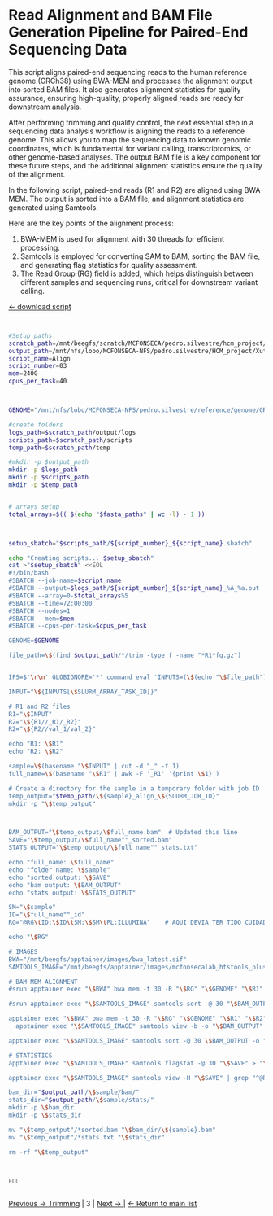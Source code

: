 
# Read Alignment and BAM File Generation Pipeline for Paired-End Sequencing Data

This script aligns paired-end sequencing reads to the human reference genome (GRCh38) using BWA-MEM and processes the alignment output into sorted BAM files. It also generates alignment statistics for quality assurance, ensuring high-quality, properly aligned reads are ready for downstream analysis.

After performing trimming and quality control, the next essential step in a sequencing data analysis workflow is aligning the reads to a reference genome. This allows you to map the sequencing data to known genomic coordinates, which is fundamental for variant calling, transcriptomics, or other genome-based analyses. The output BAM file is a key component for these future steps, and the additional alignment statistics ensure the quality of the alignment.

In the following script, paired-end reads (R1 and R2) are aligned using BWA-MEM. The output is sorted into a BAM file, and alignment statistics are generated using Samtools.

Here are the key points of the alignment process:

1. BWA-MEM is used for alignment with 30 threads for efficient processing.
2. Samtools is employed for converting SAM to BAM, sorting the BAM file, and generating flag statistics for quality assessment.
3. The Read Group (RG) field is added, which helps distinguish between different samples and sequencing runs, critical for downstream variant calling.

[← download script](./scripts/03_Align.sh)

```bash


#Setup paths
scratch_path=/mnt/beegfs/scratch/MCFONSECA/pedro.silvestre/hcm_project/xutl
output_path=/mnt/nfs/lobo/MCFONSECA-NFS/pedro.silvestre/HCM_project/Xutl
script_name=Align
script_number=03
mem=240G
cpus_per_task=40



GENOME="/mnt/nfs/lobo/MCFONSECA-NFS/pedro.silvestre/reference/genome/GRCh38.primary.genome.fa.gz"

#create folders
logs_path=$scratch_path/output/logs
scripts_path=$scratch_path/scripts
temp_path=$scratch_path/temp

#mkdir -p $output_path
mkdir -p $logs_path
mkdir -p $scripts_path
mkdir -p $temp_path


# arrays setup
total_arrays=$(( $(echo "$fasta_paths" | wc -l) - 1 ))



setup_sbatch="$scripts_path/${script_number}_${script_name}.sbatch"

echo "Creating scripts... $setup_sbatch"
cat >"$setup_sbatch" <<EOL
#!/bin/bash
#SBATCH --job-name=$script_name
#SBATCH --output=$logs_path/${script_number}_${script_name}_%A_%a.out
#SBATCH --array=0-$total_arrays%5
#SBATCH --time=72:00:00
#SBATCH --nodes=1
#SBATCH --mem=$mem
#SBATCH --cpus-per-task=$cpus_per_task

GENOME=$GENOME

file_path=\$(find $output_path/*/trim -type f -name "*R1*fq.gz")


IFS=$'\r\n' GLOBIGNORE='*' command eval 'INPUTS=(\$(echo "\$file_path"))'

INPUT="\${INPUTS[\$SLURM_ARRAY_TASK_ID]}"

# R1 and R2 files
R1="\$INPUT"
R2="\${R1//_R1/_R2}"
R2="\${R2//val_1/val_2}"

echo "R1: \$R1"
echo "R2: \$R2"

sample=\$(basename "\$INPUT" | cut -d "_" -f 1)
full_name=\$(basename "\$R1" | awk -F '_R1' '{print \$1}')

# Create a directory for the sample in a temporary folder with job ID
temp_output="$temp_path/\${sample}_align_\${SLURM_JOB_ID}"
mkdir -p "\$temp_output"



BAM_OUTPUT="\$temp_output/\$full_name.bam"  # Updated this line
SAVE="\$temp_output/\$full_name""_sorted.bam"
STATS_OUTPUT="\$temp_output/\$full_name""_stats.txt"

echo "full_name: \$full_name"
echo "folder name: \$sample"
echo "sorted_output: \$SAVE"
echo "bam output: \$BAM_OUTPUT"
echo "stats output: \$STATS_OUTPUT"

SM="\$sample"
ID="\$full_name""_id"
RG="@RG\tID:\$ID\tSM:\$SM\tPL:ILLUMINA"    # AQUI DEVIA TER TIDO CUIDADO POR TER LANES. O SM é a SAMPLE C2040neg e o ID é o unique id.

echo "\$RG"

# IMAGES
BWA="/mnt/beegfs/apptainer/images/bwa_latest.sif"
SAMTOOLS_IMAGE="/mnt/beegfs/apptainer/images/mcfonsecalab_htstools_plus_latest.sif"

# BAM MEM ALIGNMENT
#srun apptainer exec "\$BWA" bwa mem -t 30 -R "\$RG" "\$GENOME" "\$R1" "\$R2" > "\$BAM_OUTPUT"

#srun apptainer exec "\$SAMTOOLS_IMAGE" samtools sort -@ 30 "\$BAM_OUTPUT" -o "\$SAVE"

apptainer exec "\$BWA" bwa mem -t 30 -R "\$RG" "\$GENOME" "\$R1" "\$R2" | \
  apptainer exec "\$SAMTOOLS_IMAGE" samtools view -b -o "\$BAM_OUTPUT" -

apptainer exec "\$SAMTOOLS_IMAGE" samtools sort -@ 30 \$BAM_OUTPUT -o "\$SAVE"

# STATISTICS
apptainer exec "\$SAMTOOLS_IMAGE" samtools flagstat -@ 30 "\$SAVE" > "\$STATS_OUTPUT"

apptainer exec "\$SAMTOOLS_IMAGE" samtools view -H "\$SAVE" | grep "^@RG"

bam_dir="$output_path/\$sample/bam/"
stats_dir="$output_path/\$sample/stats/"
mkdir -p \$bam_dir
mkdir -p \$stats_dir

mv "\$temp_output"/*sorted.bam "\$bam_dir/\${sample}.bam"
mv "\$temp_output"/*stats.txt "\$stats_dir"

rm -rf "\$temp_output"



EOL



```

[Previous -> Trimming](./02_TrimGalore.md) | 3 | [Next → ](./03_Align.md) | [← Return to main list](../README.md)

